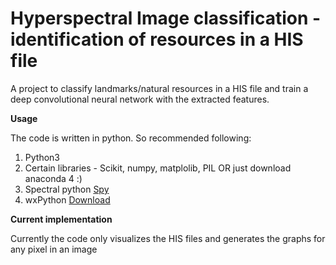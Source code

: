 # Hyperspectral Image classification - identification of resources in a HIS file 

A project to classify landmarks/natural resources in a HIS file and train a deep convolutional neural network with the extracted features.

**Usage**

The code is written in python. So recommended following:
1. Python3
2. Certain libraries - Scikit, numpy, matplolib, PIL OR just download anaconda 4 :)
3. Spectral python [Spy](http://www.spectralpython.net/installation.html)
4. wxPython [Download](https://wxpython.org/)

**Current implementation**

Currently the code only visualizes the HIS files and generates the graphs for any pixel in an image 



